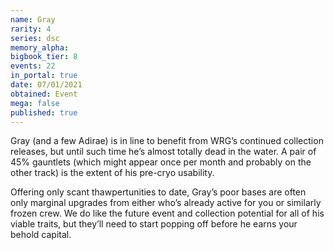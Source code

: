 ```yaml
---
name: Gray
rarity: 4
series: dsc
memory_alpha:
bigbook_tier: 8
events: 22
in_portal: true
date: 07/01/2021
obtained: Event
mega: false
published: true
---
```


Gray (and a few Adirae) is in line to benefit from WRG’s continued collection releases, but until such time he’s almost totally dead in the water. A pair of 45% gauntlets (which might appear once per month and probably on the other track) is the extent of his pre-cryo usability.

Offering only scant thawpertunities to date, Gray’s poor bases are often only marginal upgrades from either who’s already active for you or similarly frozen crew. We do like the future event and collection potential for all of his viable traits, but they’ll need to start popping off before he earns your behold capital.
